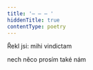 ```yaml
---
title: '– – – '
hiddenTitle: true
contentType: poetry
---
```


Řekl jsi: mihi vindictam

nech něco prosím také nám
